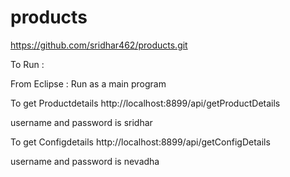 # products

https://github.com/sridhar462/products.git

To Run :

From Eclipse : Run as a main program

To get Productdetails
http://localhost:8899/api/getProductDetails

username and password is sridhar

To get Configdetails
http://localhost:8899/api/getConfigDetails

username and password is nevadha
